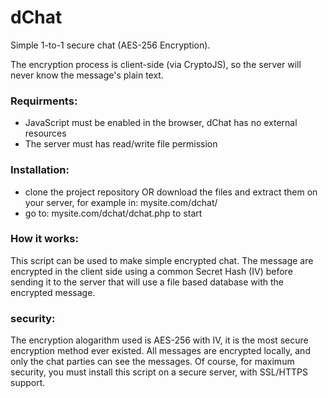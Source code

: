 # dChat
Simple 1-to-1 secure chat (AES-256 Encryption).

The encryption process is client-side (via CryptoJS), so the server will never know the message's plain text.


### Requirments:
- JavaScript must be enabled in the browser, dChat has no external resources
- The server must has read/write file permission


### Installation:
- clone the project repository OR download the files and extract them on your server, for example in: mysite.com/dchat/
- go to: mysite.com/dchat/dchat.php to start


### How it works:
This script can be used to make simple encrypted chat. The message are encrypted in the client side using a common Secret Hash (IV) before sending it to the server that will use a file based database with the encrypted message.


### security:
The encryption alogarithm used is AES-256 with IV, it is the most secure encryption method ever existed. All messages are encrypted locally, and only the chat parties can see the messages. Of course, for maximum security, you must install this script on a secure server, with SSL/HTTPS support.
